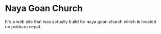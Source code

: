 # Naya Goan Church

It`s a web site that was actually build for naya goan church which is located on pokhara nepal. 
